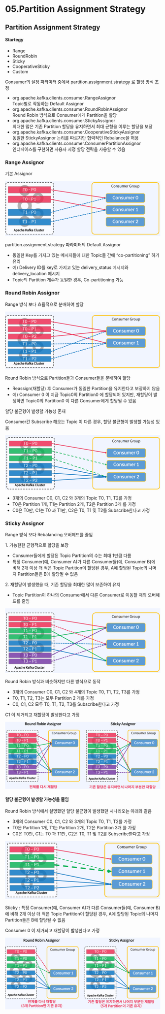 # 05.Partition Assignment Strategy

## Partition Assignment Strategy

#### Startegy

* Range
* RoundRobin
* Sticky
* CooperativeSticky
* Custom

Consumer의 설정 파라미터 중에서 partition.assignment.strategy 로 할당 방식 조정

* org.apache.kafka.clients.consumer.RangeAssignor \
  Topic별로 작동하는 Default Assignor
* org.apache.kafka.clients.consumer.RoundRobinAssignor \
  Round Robin 방식으로 Consumer에게 Partition을 할당
* org.apache.kafka.clients.consumer.StickyAssignor \
  최대한 많은 기존 Partition 할당을 유지하면서 최대 균형을 이루는 할당을 보장
* org.apache.kafka.clients.consumer.CooperativeStickyAssignor \
  동일한 StickyAssignor 논리를 따르지만 협력적인 Rebalance을 허용
* org.apache.kafka.clients.consumer.ConsumerPartitionAssignor \
  인터페이스를 구현하면 사용자 지정 할당 전략을 사용할 수 있음

### Range Assignor

기본 Assignor

![](<../../../../.gitbook/assets/image (30) (1).png>)

partition.assignment.strategy 파라미터의 Default Assignor

* 동일한 Key를 가지고 있는 메시지들에 대한 Topic들 간에 “co-partitioning” 하기 유리
* 예) Delivery ID를 key로 가지고 있는 delivery\_status 메시지와 delivery\_location 메시지
* Topic의 Partition 개수가 동일한 경우, Co-partitioning 가능

### Round Robin Assignor

Range 방식 보다 효율적으로 분배하여 할당

![](<../../../../.gitbook/assets/image (27) (1).png>)

Round Robin 방식으로 Partition들과 Consumer들을 분배하여 할당

* Reassign(재할당) 후 Consumer가 동일한 Partition을 유지한다고 보장하지 않음
* 예) Consumer 0 이 지금 Topic0의 Partition0 에 할당되어 있지만, 재할당이 발생하면 Topic0의 Partition0 이 다른 Consumer에게 할당될 수 있음

할당 불균형이 발생할 가능성 존재

Consumer간 Subscribe 해오는 Topic 이 다른 경우, 할당 불균형이 발생할 가능성 있음

![](<../../../../.gitbook/assets/image (24) (1).png>)

* 3개의 Consumer C0, C1, C2 와 3개의 Topic T0, T1, T2를 가정
* T0은 Partition 1개, T1는 Partition 2개, T2은 Partition 3개 를 가정
* C0은 T0만, C1는 T0 과 T1만, C2은 T0, T1 및 T2를 Subscribe한다고 가정

### Sticky Assignor

Range 방식 보다 Rebalancing 오버헤드를 줄임

1\. 가능한한 균형적으로 할당을 보장

* Consumer들에게 할당된 Topic Partition의 수는 최대 1만큼 다름
* 특정 Consumer(예, Consumer A)가 다른 Consumer들(예, Consumer B)에 비해 2개 이상 더 적은 Topic Partition이 할당된 경우, A에 할당된 Topic의 나머지 Partition들은 B에 할당될 수 없음

2\. 재할당이 발생했을 때, 기존 할당을 최대한 많이 보존하여 유지

* Topic Partition이 하나의 Consumer에서 다른 Consumer로 이동할 때의 오버헤드를 줄임

![](<../../../../.gitbook/assets/image (1).png>)

Round Robin 방식과 비슷하지만 다른 방식으로 동작

* 3개의 Consumer C0, C1, C2 와 4개의 Topic T0, T1, T2, T3를 가정
* T0, T1, T2, T3는 모두 Partition 2 개를 가정
* C0, C1, C2 모두 T0, T1, T2, T3를 Subscribe한다고 가정

C1 이 제거되고 재할당이 발생한다고 가정

![](<../../../../.gitbook/assets/image (20) (1) (1).png>)

#### 할당 불균형이 발생할 가능성을 줄임

Round Robin 방식에서 설명했던 할당 불균형이 발생했던 시나리오는 아래와 같음

* 3개의 Consumer C0, C1, C2 와 3개의 Topic T0, T1, T2를 가정
* T0은 Partition 1개, T1는 Partition 2개, T2은 Partition 3개 를 가정
* C0은 T0만, C1는 T0 과 T1만, C2은 T0, T1 및 T2를 Subscribe한다고 가정

![](<../../../../.gitbook/assets/image (38) (1) (1).png>)

Sticky : 특정 Consumer(예, Consumer A)가 다른 Consumer들(예, Consumer B)에 비해 2개 이상 더 적은 Topic Partition이 할당된 경우, A에 할당된 Topic의 나머지 Partition들은 B에 할당될 수 없음

Consumer 0 이 제거되고 재할당이 발생한다고 가정

![](<../../../../.gitbook/assets/image (29) (1).png>)

